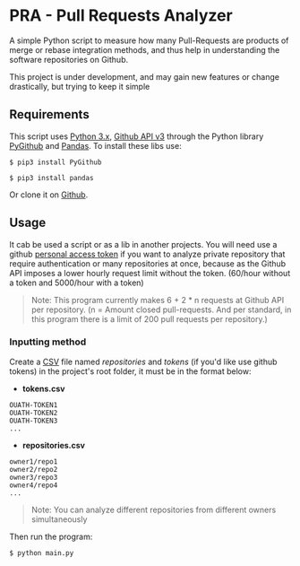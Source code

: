 # PRA - Pull Requests Analyzer

A simple Python script to measure how many Pull-Requests are products of merge or rebase integration methods, and thus help in understanding the software repositories on Github.

This project is under development, and may gain new features or change drastically, but trying to keep it simple

## **Requirements**

This script uses [Python 3.x](https://www.python.org/), [Github API v3](https://developer.github.com/v3/) through the Python library [PyGithub](https://pygithub.readthedocs.io/en/latest/introduction.html) and [Pandas](https://pandas.pydata.org/). To install these libs use:

```$ pip3 install PyGithub```

```$ pip3 install pandas```

Or clone it on [Github](https://github.com/PyGithub/PyGithub).

## **Usage**

It cab be used a script or as a lib in another projects. You will need use a github [personal access token](https://github.com/settings/tokens) if you want to analyze private repository that  require authentication or many repositories at once, because as the Github API imposes a lower hourly request limit without the token. (60/hour without a token and 5000/hour with a token) 

> Note: This program currently makes 6 + 2 * n requests at Github API per repository. (n = Amount closed pull-requests. And per standard, in this program there is a limit of 200 pull requests per repository.)

### **Inputting method**

Create a [CSV](https://en.wikipedia.org/wiki/Comma-separated_values) file named *repositories* and *tokens* (if you'd like use github tokens) in the project's root folder, it must be in the format below:

- **tokens.csv**
```csv
OUATH-TOKEN1
OUATH-TOKEN2
OUATH-TOKEN3
...
```

- **repositories.csv**
```csv
owner1/repo1
owner2/repo2
owner3/repo3
owner4/repo4
...
```


> Note: You can analyze different repositories from different owners simultaneously

Then run the program:

```$ python main.py```
